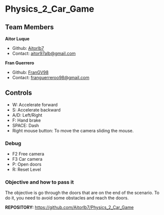 # Physics_2_Car_Game
 
## Team Members

**Aitor Luque**
- Github: [Aitorlb7](https://github.com/Aitorlb7)
- Contact: aitor97alb@gmail.com

**Fran Guerrero**
- Github: [FranGV98](https://github.com/FranGV98)
- Contact: franguerreroo98@gmail.com

## Controls
- W: Accelerate forward
- S: Accelerate backward
- A/D: Left/Right
- F: Hand brake
- SPACE: Dash 
- Right mouse button: To move the camera sliding the mouse.


### Debug

- F2 Free camera
- F3 Car camera
- P: Open doors
- R: Reset Level

### Objective and how to pass it

The objective is go through the doors that are on the end of the scenario. 
To do it, you need to avoid some obstacles and reach the doors.

**REPOSITORY:**
https://github.com/Aitorlb7/Physics_2_Car_Game